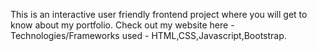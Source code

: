 This is an interactive user friendly frontend project where you will get to know about my portfolio.
Check out my website here - 
Technologies/Frameworks used - HTML,CSS,Javascript,Bootstrap.
